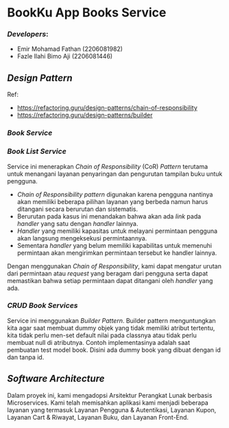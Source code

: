 # BookKu App Books Service

### *Developers*:
- Emir Mohamad Fathan (2206081982)
- Fazle Ilahi Bimo Aji (2206081446)

## *Design Pattern*
Ref: 
- https://refactoring.guru/design-patterns/chain-of-responsibility
- https://refactoring.guru/design-patterns/builder

### *Book Service*


### *Book List Service*
Service ini menerapkan _Chain of Responsibility_ (CoR) _Pattern_ terutama untuk menangani layanan penyaringan dan 
pengurutan tampilan buku untuk pengguna.

- _Chain of Responsibility pattern_ digunakan karena pengguna nantinya akan memiliki beberapa pilihan layanan yang 
berbeda namun harus ditangani secara berurutan dan sistematis.
- Berurutan pada kasus ini menandakan bahwa akan ada _link_ pada _handler_ yang satu dengan _handler_ lainnya.
- _Handler_ yang memiliki kapasitas untuk melayani permintaan pengguna akan langsung mengeksekusi permintaannya. 
- Sementara _handler_ yang belum memiliki kapabilitas untuk memenuhi permintaan akan mengirimkan permintaan tersebut 
ke handler lainnya.

Dengan menggunakan _Chain of Responsibility_, kami dapat mengatur urutan dari permintaan atau _request_ yang beragam dari 
pengguna serta dapat memastikan bahwa setiap permintaan dapat ditangani oleh _handler_ yang ada. 

### *CRUD Book Services*
Service ini menggunakan _Builder Pattern_. Builder pattern menguntungkan kita agar saat membuat dummy objek yang tidak memiliki atribut tertentu, kita tidak perlu men-set default nilai pada classnya atau tidak perlu membuat null di atributnya. Contoh implementasinya adalah saat pembuatan test model book. Disini ada dummy book yang dibuat dengan id dan tanpa id.

## *Software Architecture*

Dalam proyek ini, kami mengadopsi Arsitektur Perangkat Lunak berbasis Microservices. Kami telah memisahkan aplikasi 
kami menjadi beberapa layanan yang termasuk Layanan Pengguna & Autentikasi, Layanan Kupon, Layanan Cart & Riwayat, 
Layanan Buku, dan Layanan Front-End.
